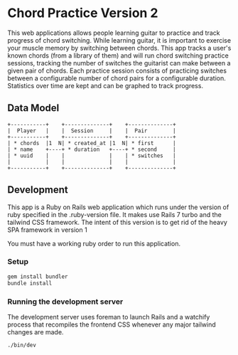 # Chord Practice Version 2

This web applications allows people learning guitar to practice and track progress
of chord switching. While learning guitar, it is important to exercise your muscle
memory by switching between chords. This app tracks a user's known chords (from
a library of them) and will run chord switching practice sessions, tracking the number
of switches the guitarist can make between a given pair of chords. Each practice
session consists of practicing switches between a configurable number of chord pairs
for a configurable duration.  Statistics over time are kept and can be graphed to
track progress.

## Data Model

```
+-----------+    +--------------+    +--------------+
|  Player   |    |  Session     |    |  Pair        |
+-----------+    +--------------+    +--------------+
| * chords  |1  N| * created_at |1  N| * first      |
| * name    +----+ * duration   +----+ * second     |
| * uuid    |    |              |    | * switches   |
|           |    |              |    |              |
+-----------+    +--------------+    +--------------+
```

## Development

This app is a Ruby on Rails web application which runs under the version of ruby specified
in the .ruby-version file. It makes use Rails 7 turbo and the tailwind CSS framework.
The intent of this version is to get rid of the heavy SPA framework in version 1

You must have a working ruby order to run this application.

### Setup

```bash
gem install bundler
bundle install
```

### Running the development server

The development server uses foreman to launch Rails and a watchify process that
recompiles the frontend CSS whenever any major tailwind changes are made.

```bash
./bin/dev
```
